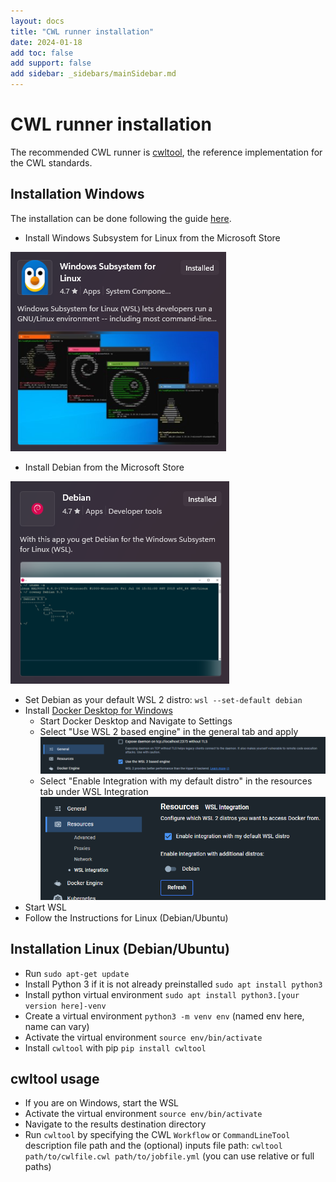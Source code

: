 ```yaml
---
layout: docs
title: "CWL runner installation"
date: 2024-01-18
add toc: false
add support: false
add sidebar: _sidebars/mainSidebar.md
---
```


# CWL runner installation

The recommended CWL runner is [cwltool](https://github.com/common-workflow-language/cwltool), the 
reference implementation for the CWL standards.

## Installation Windows

The installation can be done following the guide [here](https://cwltool.readthedocs.io/en/latest/#ms-windows-users).

 - Install Windows Subsystem for Linux from the Microsoft Store
 
 ![WSL](./../../img/wsl.png)
 
 - Install Debian from the Microsoft Store
 
 ![Debian](./../../img/debian.png)
 - Set Debian as your default WSL 2 distro: `wsl --set-default debian`
 - Install [Docker Desktop for Windows](https://desktop.docker.com/win/main/amd64/Docker%20Desktop%20Installer.exe)
   - Start Docker Desktop and Navigate to Settings
   - Select "Use WSL 2 based engine" in the general tab and apply
    ![Docker WSL2](./../../img/docker_wsl2.png)
   - Select "Enable Integration with my default distro" in the resources tab under WSL Integration
    ![Docker WSL Integration](./../../img/docker_wsl_integration.png)
 - Start WSL
 - Follow the Instructions for Linux (Debian/Ubuntu)

 ## Installation Linux (Debian/Ubuntu)
 
 - Run `sudo apt-get update`
 - Install Python 3 if it is not already preinstalled `sudo apt install python3`
 - Install python virtual environment `sudo apt install python3.[your version here]-venv`
 - Create a virtual environment `python3 -m venv env` (named env here, name can vary)
 - Activate the virtual environment `source env/bin/activate`
 - Install `cwltool` with pip `pip install cwltool`

 ## cwltool usage
 
 - If you are on Windows, start the WSL
 - Activate the virtual environment `source env/bin/activate`
 - Navigate to the results destination directory
 - Run `cwltool` by specifying the CWL `Workflow` or `CommandLineTool` description file path and the (optional) inputs file path: `cwltool path/to/cwlfile.cwl path/to/jobfile.yml` (you can use relative or full paths)
